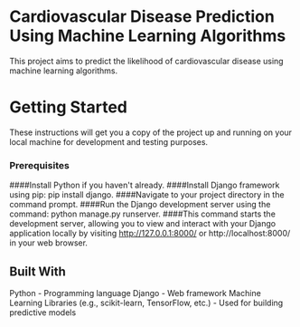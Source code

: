 # Cardiovascular Disease Prediction Using Machine Learning Algorithms
This project aims to predict the likelihood of cardiovascular disease using machine learning algorithms.

# Getting Started
These instructions will get you a copy of the project up and running on your local machine for development and testing purposes.

### Prerequisites
####Install Python if you haven't already. 
####Install Django framework using pip: 
      pip install django. 
####Navigate to your project directory in the command prompt.
####Run the Django development server using the command: 
       python manage.py runserver.
####This command starts the development server, allowing you to view and interact with your Django application locally by visiting http://127.0.0.1:8000/ or http://localhost:8000/ in your web browser.

## Built With
Python - Programming language
Django - Web framework
Machine Learning Libraries (e.g., scikit-learn, TensorFlow, etc.) - Used for building predictive models
